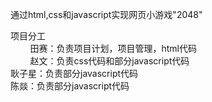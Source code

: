 通过html,css和javascript实现网页小游戏"2048"

项目分工   
         田赛：负责项目计划，项目管理，html代码           
         赵文：负责css代码和部分javascript代码             
           耿子星：负责部分javascript代码            
           陈燚：负责部分javascript代码             
         
